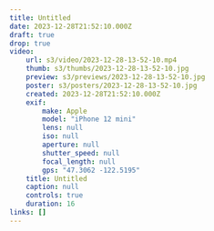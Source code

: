 ```yaml
---
title: Untitled
date: 2023-12-28T21:52:10.000Z
draft: true
drop: true
video:
    url: s3/video/2023-12-28-13-52-10.mp4
    thumb: s3/thumbs/2023-12-28-13-52-10.jpg
    preview: s3/previews/2023-12-28-13-52-10.jpg
    poster: s3/posters/2023-12-28-13-52-10.jpg
    created: 2023-12-28T21:52:10.000Z
    exif:
        make: Apple
        model: "iPhone 12 mini"
        lens: null
        iso: null
        aperture: null
        shutter_speed: null
        focal_length: null
        gps: "47.3062 -122.5195"
    title: Untitled
    caption: null
    controls: true
    duration: 16
links: []
---
```

